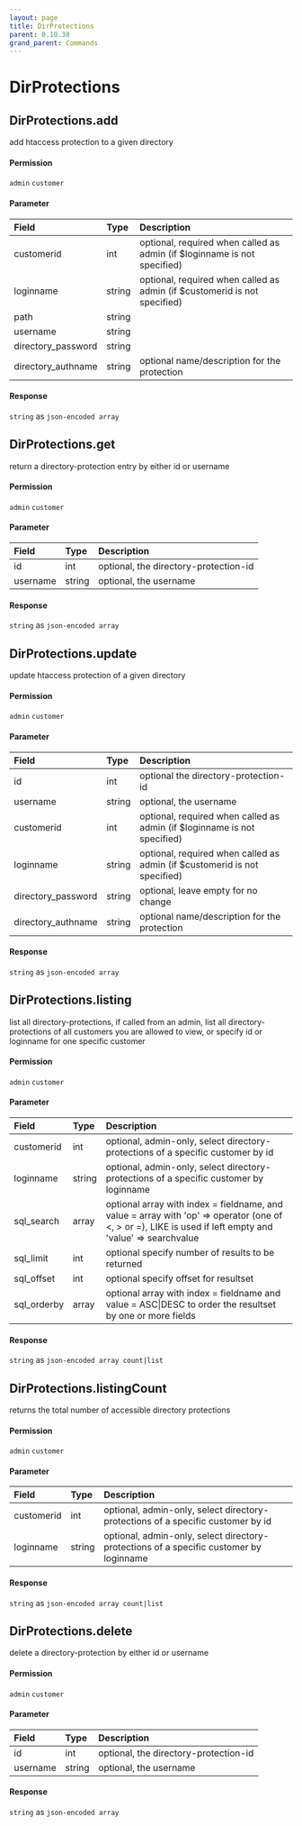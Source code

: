 ```yaml
---
layout: page
title: DirProtections
parent: 0.10.38
grand_parent: Commands
---
```


# DirProtections

## DirProtections.add

add htaccess protection to a given directory

#### Permission

`admin` `customer`

#### Parameter

| Field | Type | Description |
| :--- | :--- | :--- |
| customerid | int | optional, required when called as admin (if $loginname is not specified) |
| loginname | string | optional, required when called as admin (if $customerid is not specified) |
| path | string |  |
| username | string |  |
| directory_password | string |  |
| directory_authname | string | optional name/description for the protection |

#### Response

`string` as `json-encoded array`

## DirProtections.get

return a directory-protection entry by either id or username

#### Permission

`admin` `customer`

#### Parameter

| Field | Type | Description |
| :--- | :--- | :--- |
| id | int | optional, the directory-protection-id |
| username | string | optional, the username |

#### Response

`string` as `json-encoded array`

## DirProtections.update

update htaccess protection of a given directory

#### Permission

`admin` `customer`

#### Parameter

| Field | Type | Description |
| :--- | :--- | :--- |
| id | int | optional the directory-protection-id |
| username | string | optional, the username |
| customerid | int | optional, required when called as admin (if $loginname is not specified) |
| loginname | string | optional, required when called as admin (if $customerid is not specified) |
| directory_password | string | optional, leave empty for no change |
| directory_authname | string | optional name/description for the protection |

#### Response

`string` as `json-encoded array`

## DirProtections.listing

list all directory-protections, if called from an admin, list all directory-protections of all customers you are allowed to view, or specify id or loginname for one specific customer

#### Permission

`admin` `customer`

#### Parameter

| Field | Type | Description |
| :--- | :--- | :--- |
| customerid | int | optional, admin-only, select directory-protections of a specific customer by id |
| loginname | string | optional, admin-only, select directory-protections of a specific customer by loginname |
| sql_search | array | optional array with index = fieldname, and value = array with 'op' => operator (one of <, > or =), LIKE is used if left empty and 'value' => searchvalue |
| sql_limit | int | optional specify number of results to be returned |
| sql_offset | int | optional specify offset for resultset |
| sql_orderby | array | optional array with index = fieldname and value = ASC\|DESC to order the resultset by one or more fields |

#### Response

`string` as `json-encoded array count|list`

## DirProtections.listingCount

returns the total number of accessible directory protections

#### Permission

`admin` `customer`

#### Parameter

| Field | Type | Description |
| :--- | :--- | :--- |
| customerid | int | optional, admin-only, select directory-protections of a specific customer by id |
| loginname | string | optional, admin-only, select directory-protections of a specific customer by loginname |

#### Response

`string` as `json-encoded array count|list`

## DirProtections.delete

delete a directory-protection by either id or username

#### Permission

`admin` `customer`

#### Parameter

| Field | Type | Description |
| :--- | :--- | :--- |
| id | int | optional, the directory-protection-id |
| username | string | optional, the username |

#### Response

`string` as `json-encoded array`